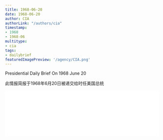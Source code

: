 ```yaml
---
title: 1968-06-20
date: 1968-06-20
author: CIA 
authorLink: "/authors/cia"
timestamp: 
- 1968
- 1968-06
multitype: 
- cia
tags: 
- dailybrief
featuredImagePreview: '/agency/CIA.png'
---
```



Presidential Daily Brief On 1968 June 20

此情报简报于1968年6月20日被递交给时任美国总统

<!--more-->





<div id="over" style="width:100%; overflow:hidden"> <iframe id="sFrame" name="sFrame" frameborder="no" border="0"  allowfullscreen marginwidth="0" scrolling="no" src = " /CIA/1968-06-20.html "  style = " position:absulute; width: 806px; top: 300;" > </iframe> </div>